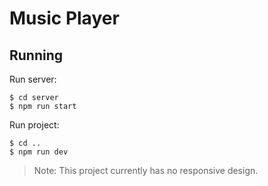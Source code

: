 # Music Player

## Running

Run server:

```
$ cd server
$ npm run start
```

Run project:

```
$ cd ..
$ npm run dev
```

> Note: This project currently has no responsive design.
